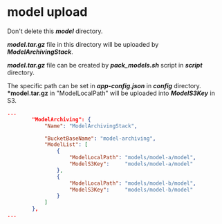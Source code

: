 # model upload

Don't delete this **_model_** directory.

**_model.tar.gz_** file in this directory will be uploaded by **_ModelArchivingStack_**.

**_model.tar.gz_** file can be created by **_pack_models.sh_** script in **_script_** directory.

The specific path can be set in **_app-config.json_** in **_config_** directory. **\*model.tar.gz** in "ModelLocalPath" will be uploaded into **_ModelS3Key_** in S3.

```json
...
        "ModelArchiving": {
            "Name": "ModelArchivingStack",

            "BucketBaseName": "model-archiving",
            "ModelList": [
                {
                    "ModelLocalPath": "models/model-a/model",
                    "ModelS3Key":     "models/model-a/model"
                },
                {
                    "ModelLocalPath": "models/model-b/model",
                    "ModelS3Key":     "models/model-b/model"
                }
            ]
        },
...
```
